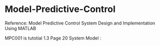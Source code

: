 # Model-Predictive-Control
 Reference: Model Predictive Control System Design and Implementation Using MATLAB

 MPC001 is tutotial 1.3 Page 20 
System Model : 
